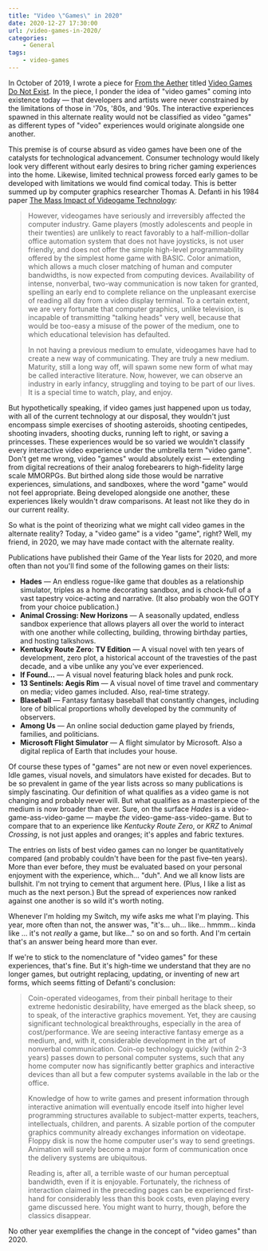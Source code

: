 ```yaml
---
title: "Video \"Games\" in 2020"
date: 2020-12-27 17:30:00
url: /video-games-in-2020/
categories:
    - General
tags:
    - video-games
---
```


In October of 2019, I wrote a piece for [From the Aether](https://medium.com/@intothecast) titled [Video Games Do Not Exist](https://zerocounts.net/2019/10/01/video-games-do-not-exist/). In the piece, I ponder the idea of "video games" coming into existence today — that developers and artists were never constrained by the limitations of those in '70s, '80s, and '90s. The interactive experiences spawned in this alternate reality would not be classified as video "games" as different types of "video" experiences would originate alongside one another.

This premise is of course absurd as video games have been one of the catalysts for technological advancement. Consumer technology would likely look very different without early desires to bring richer gaming experiences into the home. Likewise, limited technical prowess forced early games to be developed with limitations we would find comical today. This is better summed up by computer graphics researcher Thomas A. Defanti in his 1984 paper [The Mass Impact of Videogame Technology](http://www.vasulka.org/archive/Writings/VideogameImpact.pdf):

> However, videogames have seriously and irreversibly affected the computer industry. Game players (mostly adolescents and people in their twenties) are unlikely to react favorably to a half-million-dollar office automation system that does not have joysticks, is not user friendly, and does not offer the simple high-level programmability offered by the simplest home game with BASIC. Color animation, which allows a much closer matching of human and computer bandwidths, is now expected from computing devices. Availability of intense, nonverbal, two-way communication is now taken for granted, spelling an early end to complete reliance on the unpleasant exercise of reading all day from a video display terminal. To a certain extent, we are very fortunate that computer graphics, unlike television, is incapable of transmitting "talking heads" very well, because that would be too-easy a misuse of the power of the medium, one to which educational television has defaulted.
> 
> In not having a previous medium to emulate, videogames have had to create a new way of communicating. They are truly a new medium. Maturity, still a long way off, will spawn some new form of what may be called interactive literature. Now, however, we can observe an industry in early infancy, struggling and toying to be part of our lives. It is a special time to watch, play, and enjoy.

But hypothetically speaking, if video games just happened upon us today, with all of the current technology at our disposal, they wouldn't just encompass simple exercises of shooting asteroids, shooting centipedes, shooting invaders, shooting ducks, running left to right, or saving a princesses. These experiences would be so varied we wouldn't classify every interactive video experience under the umbrella term "video game". Don't get me wrong, video "games" would absolutely exist — extending from digital recreations of their analog forebearers to high-fidelity large scale MMORPGs. But birthed along side those would be narrative experiences, simulations, and sandboxes, where the word "game" would not feel appropriate. Being developed alongside one another, these experiences likely wouldn't draw comparisons. At least not like they do in our current reality.

So what is the point of theorizing what we might call video games in the alternate reality? Today, a "video game" is a video "game", right? Well, my friend, in 2020, we may have made contact with the alternate reality.

Publications have published their Game of the Year lists for 2020, and more often than not you'll find some of the following games on their lists:

- **Hades** — An endless rogue-like game that doubles as a relationship simulator, triples as a home decorating sandbox, and is chock-full of a vast tapestry voice-acting and narrative. (It also probably won the GOTY from your choice publication.)
- **Animal Crossing: New Horizons** — A seasonally updated, endless sandbox experience that allows players all over the world to interact with one another while collecting, building, throwing birthday parties, and hosting talkshows.
- **Kentucky Route Zero: TV Edition** — A visual novel with ten years of development, zero plot, a historical account of the travesties of the past decade, and a vibe unlike any you've ever experienced.
- **If Found…** — A visual novel featuring black holes and punk rock.
- **13 Sentinels: Aegis Rim** — A visual novel of time travel and commentary on media; video games included. Also, real-time strategy.
- **Blaseball** — Fantasy fantasy baseball that constantly changes, including lore of biblical proportions wholly developed by the community of observers.
- **Among Us** — An online social deduction game played by friends, families, and politicians.
- **Microsoft Flight Simulator** — A flight simulator by Microsoft. Also a digital replica of Earth that includes your house.

Of course these types of "games" are not new or even novel experiences. Idle games, visual novels, and simulators have existed for decades. But to be so prevalent in game of the year lists across so many publications is simply fascinating. Our definition of what qualifies as a video game is not changing and probably never will. But what qualifies as a masterpiece of the medium is now broader than ever. Sure, on the surface *Hades* is a video-game-ass-video-game — maybe *the* video-game-ass-video-game. But to compare that to an experience like *Kentucky Route Zero*, or *KRZ* to *Animal Crossing*, is not just apples and oranges; it's apples and fabric textures.

The entries on lists of best video games can no longer be quantitatively compared (and probably couldn't have been for the past five–ten years). More than ever before, they must be evaluated based on your personal enjoyment with the experience, which… "duh". And we all know lists are bullshit. I'm not trying to cement that argument here. (Plus, I like a list as much as the next person.) But the spread of experiences now ranked against one another is so wild it's worth noting.

Whenever I'm holding my Switch, my wife asks me what I'm playing. This year, more often than not, the answer was, "it's… uh… like… hmmm… kinda like … it's not *really* a game, but like…" so on and so forth. And I'm certain that's an answer being heard more than ever.

If we're to stick to the nomenclature of "video games" for these experiences, that's fine. But it's high-time we understand that they are no longer games, but outright replacing, updating, or inventing of new art forms, which seems fitting of Defanti's conclusion:

> Coin-operated videogames, from their pinball heritage to their extreme hedonistic desirability, have emerged as the black sheep, so to speak, of the interactive graphics movement. Yet, they are causing significant technological breakthroughs, especially in the area of cost/performance. We are seeing interactive fantasy emerge as a medium, and, with it, considerable development in the art of nonverbal communication. Coin-op technology quickly (within 2-3 years) passes down to personal computer systems, such that any home computer now has significantly better graphics and interactive devices than all but a few computer systems available in the lab or the office.
> 
> Knowledge of how to write games and present information through interactive animation will eventually encode itself into higher level programming structures available to subject-matter experts, teachers, intellectuals, children, and parents. A sizable portion of the computer graphics community already exchanges information on videotape. Floppy disk is now the home computer user's way to send greetings. Animation will surely become a major form of communication once the delivery systems are ubiquitous.
> 
> Reading is, after all, a terrible waste of our human perceptual bandwidth, even if it is enjoyable. Fortunately, the richness of interaction claimed in the preceding pages can be experienced first-hand for considerably less than this book costs, even playing every game discussed here. You might want to hurry, though, before the classics disappear.

No other year exemplifies the change in the concept of "video games" than 2020.
